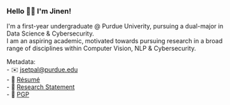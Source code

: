 ### Hello 👋🏼 I'm Jinen!

I'm a first-year undergraduate @ Purdue Univerity, pursuing a dual-major in Data Science & Cybersecurity.\
I am an aspiring academic, motivated towards pursuing research in a broad range of disciplines within Computer Vision, NLP & Cybersecurity.

Metadata:\
\- ✉️ jsetpal@purdue.edu\
\- 💾 [Résumé](https://github.com/jinensetpal/jinensetpal/raw/master/resume.pdf)\
\- 📝 [Research Statement](https://github.com/jinensetpal/jinensetpal/raw/master/research-statement.pdf)\
\- 🔑 [PGP](https://github.com/jinensetpal/jinensetpal/raw/master/0x68B934C7-pub.asc)
